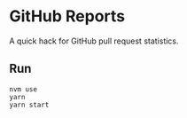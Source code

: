 # GitHub Reports

A quick hack for GitHub pull request statistics.

## Run

```
nvm use
yarn
yarn start
```

